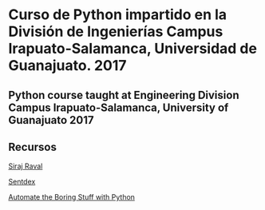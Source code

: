 # Curso de Python impartido en la División de Ingenierías Campus Irapuato-Salamanca, Universidad de Guanajuato. 2017
## Python course taught at Engineering Division Campus Irapuato-Salamanca, University of Guanajuato 2017

## Recursos

[Siraj Raval](https://www.youtube.com/channel/UCWN3xxRkmTPmbKwht9FuE5A)

[Sentdex](https://www.youtube.com/user/sentdex/featured)

[Automate the Boring Stuff with Python](https://automatetheboringstuff.com/)
